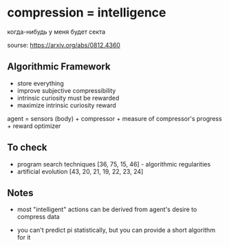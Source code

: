# compression = intelligence

когда-нибудь у меня будет секта

sourse: https://arxiv.org/abs/0812.4360

## Algorithmic Framework

- store everything
- improve subjective compressibility
- intrinsic curiosity must be rewarded
- maximize intrinsic curiosity reward

agent = sensors (body) + compressor + measure of compressor's progress + reward optimizer

## To check

- program search techniques [36, 75, 15, 46] - algorithmic regularities
- artificial evolution [43, 20, 21, 19, 22, 23, 24]


## Notes

- most "intelligent" actions can be derived from agent's desire to compress data

- you can't predict pi statistically, but you can provide a short algorithm for it
